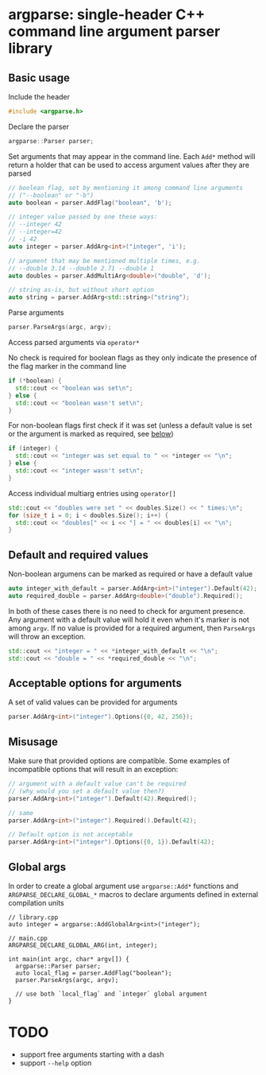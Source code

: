# argparse: single-header C++ command line argument parser library
## Basic usage
Include the header
```cpp
#include <argparse.h>
```

Declare the parser
```cpp
argparse::Parser parser;
```

Set arguments that may appear in the command line. Each `Add*` method will return
a holder that can be used to access argument values after they are parsed
```cpp
// boolean flag, set by mentioning it among command line arguments
// ("--boolean" or "-b")
auto boolean = parser.AddFlag("boolean", 'b');

// integer value passed by one these ways:
// --integer 42
// --integer=42
// -i 42
auto integer = parser.AddArg<int>("integer", 'i');

// argument that may be mentioned multiple times, e.g.
// --double 3.14 --double 2.71 --double 1
auto doubles = parser.AddMultiArg<double>("double", 'd');

// string as-is, but without short option
auto string = parser.AddArg<std::string>("string");
```

Parse arguments
```cpp
parser.ParseArgs(argc, argv);
```

Access parsed arguments via `operator*`

No check is required for boolean flags as they only indicate the presence of
the flag marker in the command line
```cpp
if (*boolean) {
  std::cout << "boolean was set\n";
} else {
  std::cout << "boolean wasn't set\n";
}
```

For non-boolean flags first check if it was set (unless a default value is set
or the argument is marked as required, see [below](#default-and-required-values))
```cpp
if (integer) {
  std::cout << "integer was set equal to " << *integer << "\n";
} else {
  std::cout << "integer wasn't set\n";
}
```

Access individual multiarg entries using `operator[]`
```cpp
std::cout << "doubles were set " << doubles.Size() << " times:\n";
for (size_t i = 0; i < doubles.Size(); i++) {
  std::cout << "doubles[" << i << "] = " << doubles[i] << "\n";
}
```

## Default and required values
Non-boolean argumens can be marked as required or have a default value
```cpp
auto integer_with_default = parser.AddArg<int>("integer").Default(42);
auto required_double = parser.AddArg<double>("double").Required();
```

In both of these cases there is no need to check for argument presence. Any
argument with a default value will hold it even when it's marker is not among
`argv`. If no value is provided for a required argument, then `ParseArgs` will
throw an exception.
```cpp
std::cout << "integer = " << *integer_with_default << "\n";
std::cout << "double = " << *required_double << "\n";
```

## Acceptable options for arguments
A set of valid values can be provided for arguments
```cpp
parser.AddArg<int>("integer").Options({0, 42, 256});
```

## Misusage
Make sure that provided options are compatible. Some examples of incompatible
options that will result in an exception:
```cpp
// argument with a default value can't be required
// (why would you set a default value then?)
parser.AddArg<int>("integer").Default(42).Required();

// same
parser.AddArg<int>("integer").Required().Default(42);

// Default option is not acceptable
parser.AddArg<int>("integer").Options({0, 1}).Default(42);
```

## Global args
In order to create a global argument use `argparse::Add*` functions and
`ARGPARSE_DECLARE_GLOBAL_*` macros to declare arguments defined in external
compilation units
```
// library.cpp
auto integer = argparse::AddGlobalArg<int>("integer");

// main.cpp
ARGPARSE_DECLARE_GLOBAL_ARG(int, integer);

int main(int argc, char* argv[]) {
  argparse::Parser parser;
  auto local_flag = parser.AddFlag("boolean");
  parser.ParseArgs(argc, argv);

  // use both `local_flag` and `integer` global argument
}
```

# TODO
* support free arguments starting with a dash
* support `--help` option
